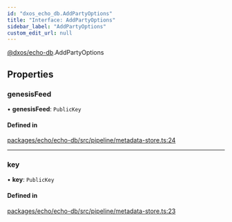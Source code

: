 ```yaml
---
id: "dxos_echo_db.AddPartyOptions"
title: "Interface: AddPartyOptions"
sidebar_label: "AddPartyOptions"
custom_edit_url: null
---
```


[@dxos/echo-db](../modules/dxos_echo_db.md).AddPartyOptions

## Properties

### genesisFeed

• **genesisFeed**: `PublicKey`

#### Defined in

[packages/echo/echo-db/src/pipeline/metadata-store.ts:24](https://github.com/dxos/protocols/blob/c793f0fed/packages/echo/echo-db/src/pipeline/metadata-store.ts#L24)

___

### key

• **key**: `PublicKey`

#### Defined in

[packages/echo/echo-db/src/pipeline/metadata-store.ts:23](https://github.com/dxos/protocols/blob/c793f0fed/packages/echo/echo-db/src/pipeline/metadata-store.ts#L23)
